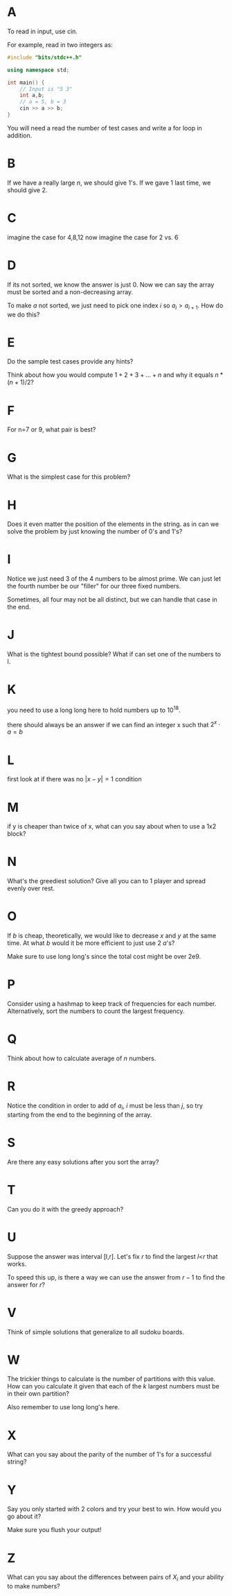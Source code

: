 
# A

To read in input, use cin.

For example, read in two integers as:

```cpp
#include "bits/stdc++.h"

using namespace std;

int main() {
    // Input is "5 3"
    int a,b;
    // a = 5, b = 3
    cin >> a >> b;
}
```

You will need a read the number of test cases and write a for loop in addition.

# B

If we have a really large $n$, we should give 1's. If we gave 1 last time, we should give 2.
# C

imagine the case for 4,8,12
now imagine the case for 2 vs. 6

# D

If its not sorted, we know the answer is just 0. Now we can say the array must be sorted and a non-decreasing array.

To make $a$ not sorted, we just need to pick one index $i$ so $a_i>a_{i+1}$. How do we do this?
# E

Do the sample test cases provide any hints?

Think about how you would compute $1+2+3+...+n$ and why it equals $n*(n+1)/2$?

# F
For n=7 or 9, what pair is best?

# G

What is the simplest case for this problem?
# H
Does it even matter the position of the elements in the string. as in can we solve the problem by just knowing the number of 0's and 1's?

# I
Notice we just need 3 of the 4 numbers to be almost prime. We can just let the fourth number be our "filler" for our three fixed numbers.

Sometimes, all four may not be all distinct, but we can handle that case in the end.

# J
What is the tightest bound possible? What if can set one of the numbers to l.

# K
you need to use a long long here to hold numbers up to $10^{18}$.

there should always be an answer if we can find an integer x such that $2^x \cdot a = b$

# L
first look at if there was no $|x-y|=1$ condition
# M
if y is cheaper than twice of x, what can you say about when to use a 1x2 block?

# N
What's the greediest solution? Give all you can to 1 player and spread evenly over rest.

# O
If $b$ is cheap, theoretically, we would like to decrease $x$ and $y$ at the same time. At what $b$ would it be more efficient to just use 2 $a$'s?

Make sure to use long long's since the total cost might be over 2e9.

# P
Consider using a hashmap to keep track of frequencies for each number. Alternatively, sort the numbers to count the largest frequency.

# Q
Think about how to calculate average of $n$ numbers.

# R

Notice the condition in order to add of $a_i$, $i$ must be less than $j$, so try starting from the end to the beginning of the array.

# S

Are there any easy solutions after you sort the array?

# T

Can you do it with the greedy  approach?

# U

Suppose the answer was interval [l,r]. Let's fix $r$ to find the largest $l$<$r$ that works.

To speed this up, is there a way we can use the answer from $r-1$ to find the answer for $r$?

# V

Think of simple solutions that generalize to all sudoku boards.

# W
The trickier things to calculate is the number of partitions with this value. How can you calculate it given that each of the $k$ largest numbers must be in their own partition?

Also remember to use long long's here.

# X
What can you say about the parity of the number of 1's for a successful string?

# Y

Say you only started with 2 colors and try your best to win. How would you go about it?

Make sure you flush your output!

# Z

What can you say about the differences between pairs of $X_i$ and your ability to make numbers?

